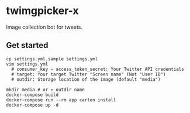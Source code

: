 # twimgpicker-x

Image collection bot for tweets.

## Get started

```
cp settings.yml.sample settings.yml
vim settings.yml
  # consumer_key ~ access_token_secret: Your Twitter API credentials
  # target: Your target Twitter "Screen name" (Not "User ID")
  # outdir: Storage location of the image (default "media")

mkdir media # or ↑ outdir name
docker-compose build
docker-compose run --rm app carton install
docker-compose up -d
```